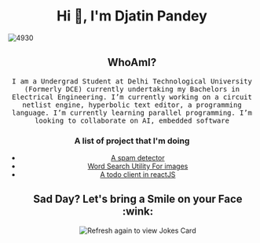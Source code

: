<h1 align="center">Hi 👋, I'm Djatin Pandey</h1>

![4930](https://user-images.githubusercontent.com/63631162/129083155-17f907c2-f335-4ada-b59f-f9eaf9476663.jpg)

<h2 align="center">WhoAmI?</h2>
<p align="center">
  <samp>
I am a Undergrad Student at Delhi Technological University (Formerly DCE) currently undertaking my Bachelors in Electrical Engineering. I’m currently working on a circuit netlist engine, hyperbolic text editor, a programming language. I’m currently learning parallel programming. I’m looking to collaborate on AI, embedded software
  <samp>

   <h3 align="center"> A list of project that I'm doing</h3>
<p align='center'>
  <ul align='center'>
    <li>
      <a href="https://github.com/jatin837/spambuster">A spam detector</a>
    </li>
    <li>
      <a href="https://github.com/jatin837/imagerep">Word Search Utility For images</a>
    </li>
    <li>
      <a href="https://github.com/jatin837/react-todo">A todo client in reactJS</a>
    </li>
</p>
    
<h2 align="center">Sad Day? Let's bring a Smile on your Face :wink:</h2>
<p align="center">
<img src="https://readme-jokes.vercel.app/api" alt="Refresh again to view Jokes Card" />
</p>
